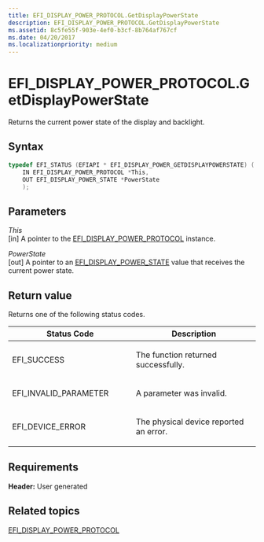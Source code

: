 ```yaml
---
title: EFI_DISPLAY_POWER_PROTOCOL.GetDisplayPowerState
description: EFI_DISPLAY_POWER_PROTOCOL.GetDisplayPowerState
ms.assetid: 8c5fe55f-903e-4ef0-b3cf-8b764af767cf
ms.date: 04/20/2017
ms.localizationpriority: medium
---
```


# EFI\_DISPLAY\_POWER\_PROTOCOL.GetDisplayPowerState


Returns the current power state of the display and backlight.

## Syntax


```cpp
typedef EFI_STATUS (EFIAPI * EFI_DISPLAY_POWER_GETDISPLAYPOWERSTATE) (
    IN EFI_DISPLAY_POWER_PROTOCOL *This,
    OUT EFI_DISPLAY_POWER_STATE *PowerState 
    );
```

## Parameters


<a href="" id="this"></a>*This*  
\[in\] A pointer to the [EFI\_DISPLAY\_POWER\_PROTOCOL](efi-display-power-protocol.md) instance.

<a href="" id="powerstate"></a>*PowerState*  
\[out\] A pointer to an [EFI\_DISPLAY\_POWER\_STATE](efi-display-power-state.md) value that receives the current power state.

## Return value


Returns one of the following status codes.

<table>
<colgroup>
<col width="50%" />
<col width="50%" />
</colgroup>
<thead>
<tr class="header">
<th>Status Code</th>
<th>Description</th>
</tr>
</thead>
<tbody>
<tr class="odd">
<td><p>EFI_SUCCESS</p></td>
<td><p>The function returned successfully.</p></td>
</tr>
<tr class="even">
<td><p>EFI_INVALID_PARAMETER</p></td>
<td><p>A parameter was invalid.</p></td>
</tr>
<tr class="odd">
<td><p>EFI_DEVICE_ERROR</p></td>
<td><p>The physical device reported an error.</p></td>
</tr>
</tbody>
</table>

 

## Requirements


**Header:** User generated

## Related topics
[EFI\_DISPLAY\_POWER\_PROTOCOL](efi-display-power-protocol.md)  



